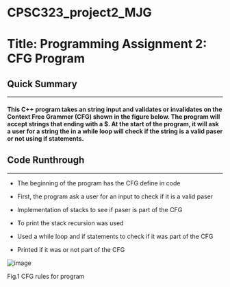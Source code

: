# CPSC323_project2_MJG

# Title: Programming Assignment 2: CFG Program
## Quick Summary
_____
#### This C++ program takes an string input and validates or invalidates on the Context Free Grammer (CFG) shown in the figure below. The program will accept strings that ending with a $. At the start of the program, it will ask a user for a string the in a while loop will check if the string is a valid paser or not using if statements. 

## Code Runthrough
_____
- The beginning of the program has the CFG define in code

- First, the program ask a user for an input to check if it is a valid paser

- Implementation of stacks to see if paser is part of the CFG

- To print the stack recursion was used

- Used a while loop and if statements to check if it was part of the CFG

- Printed if it was or not part of the CFG 


![image](https://user-images.githubusercontent.com/70228598/235372534-b9faae60-e286-4251-b5c8-911a8c602dda.png)



Fig.1 CFG rules for program
